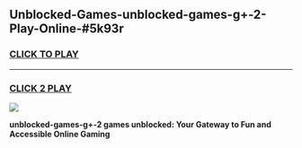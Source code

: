 
## Unblocked-Games-unblocked-games-g+-2-Play-Online-#5k93r
<h3>
<a href="https://premium.freeplayer.one?title=unblocked-games-g+-2&ref=27F">CLICK TO PLAY</a></h3>
<hr>

<h3>
<a href="https://premium.freeplayer.one?title=unblocked-games-g+-2&ref=27F">CLICK 2 PLAY</a>
  
</h3>

<a href="https://premium.freeplayer.one?title=unblocked-games-g+-2&ref=27F"><img src="https://clearcache.store/games.png"></a>


**unblocked-games-g+-2 games unblocked: Your Gateway to Fun and Accessible Online Gaming**
